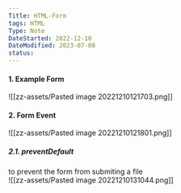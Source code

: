 ```yaml
---
Title: HTML-Form
tags: HTML
Type: Note
DateStarted: 2022-12-10
DateModified: 2023-07-08
status:
---
```

#### 1. Example Form

![[zz-assets/Pasted image 20221210121703.png]]

#### 2. Form Event

![[zz-assets/Pasted image 20221210121801.png]]

##### 2.1. preventDefault

to prevent the form from submiting a file  
![[zz-assets/Pasted image 20221210131044.png]]
